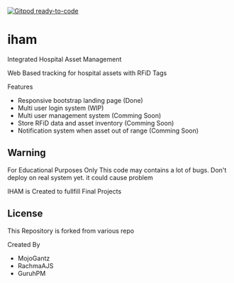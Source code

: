 [![Gitpod ready-to-code](https://img.shields.io/badge/Gitpod-ready--to--code-blue?logo=gitpod)](https://gitpod.io/#https://github.com/PPLite/iham)

# iham
Integrated Hospital Asset Management

Web Based tracking for hospital assets with RFiD Tags

Features
- Responsive bootstrap landing page (Done)
- Multi user login system (WIP)
- Multi user management system (Comming Soon)
- Store RFiD data and asset inventory (Comming Soon)
- Notification system when asset out of range (Comming Soon)

## Warning ##
For Educational Purposes Only
This code may contains a lot of bugs. Don't deploy on real system yet. it could cause problem

IHAM is Created to fullfill Final Projects 

## License ##
This Repository is forked from various repo

Created By
- MojoGantz
- RachmaAJS
- GuruhPM
